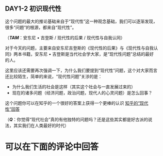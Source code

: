 ## **DAY1-2 初识现代性**

这个问题的最大的推论基础来自于“现代性”这一种观念基础，我们可以逐渐发现，很多“问题”的根源，都来自“现代性”。

（_**TAM**_：安东尼 • 吉登斯 / 现代性的后果 / 现代性与自我认同）

对于今天的问题，主要来自安东尼吉登斯的《现代性的后果》与《现代性与自我认同》两本书籍，安东尼 • 吉登斯是当代社会学大家，是“现代性问题”总结的最好的人。

这里应该还需要再次强调一下，为什么我们要提到“现代性”问题，这个对大家而言还比较陌生，简单的来说，“现代性问题”关涉的是：

* 为什么我们生活的社会是这样（其实这个社会与一直发展过来的）
* 现在的诸多问题（经济问题，政治问题，现代人的心灵问题）是怎么回事？

这个问题你可以在知乎的一个很好的答案上获得一个更棒的认识 [知乎的“现代性”回答](https://quip.com/Bge1A7pJb61A)

（_**Q**_：你觉得“现代社会”真的有他独特的问题吗？还是这些其实都是好古派的说法，其实我们在人类最好的时代）

# 可以在下面的评论中回答




